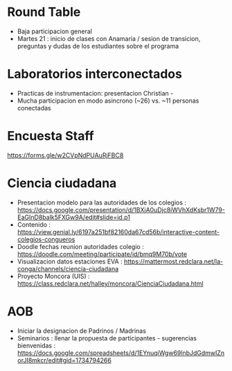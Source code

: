 
# Round Table

- Baja participacion general
- Martes 21 : inicio de clases con Anamaria / sesion de transicion, preguntas y dudas de los estudiantes sobre el programa

# Laboratorios interconectados

- Practicas de instrumentacion: presentacion Christian - 
- Mucha participacion en modo asincrono (~26) vs. ~11 personas conectadas

# Encuesta Staff

https://forms.gle/w2CVpNdPUAuRjFBC8

# Ciencia ciudadana 

- Presentacion modelo para las autoridades de los colegios : https://docs.google.com/presentation/d/1BXjA0uDjc8iWVhXdKsbr1W79-EaGInD8balk5FXGw9A/edit#slide=id.p1
- Contenido : https://view.genial.ly/6197a251bf82160da67cd56b/interactive-content-colegios-congueros
- Doodle fechas reunion autoridades colegio : https://doodle.com/meeting/participate/id/bmq9M70b/vote
- Visualizacion datos estaciones EVA : https://mattermost.redclara.net/la-conga/channels/ciencia-ciudadana
- Proyecto Moncora (UIS) : https://class.redclara.net/halley/moncora/CienciaCiudadana.html

# AOB

- Iniciar la designacion de Padrinos / Madrinas
- Seminarios : llenar la propuesta de participantes - sugerencias bienvenidas : https://docs.google.com/spreadsheets/d/1EYnuqiWgw69lnbJdGdmwIZnorJI8mkcr/edit#gid=1734794266


